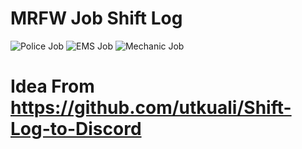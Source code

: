 # MRFW Job Shift Log

![Police Job](https://cdn.discordapp.com/attachments/911895850148560917/912792069939032144/unknown.png)
![EMS Job](https://cdn.discordapp.com/attachments/911895850148560917/912791998631649310/unknown.png)
![Mechanic Job](https://cdn.discordapp.com/attachments/911895850148560917/912792069939032144/unknown.png)

# Idea From https://github.com/utkuali/Shift-Log-to-Discord